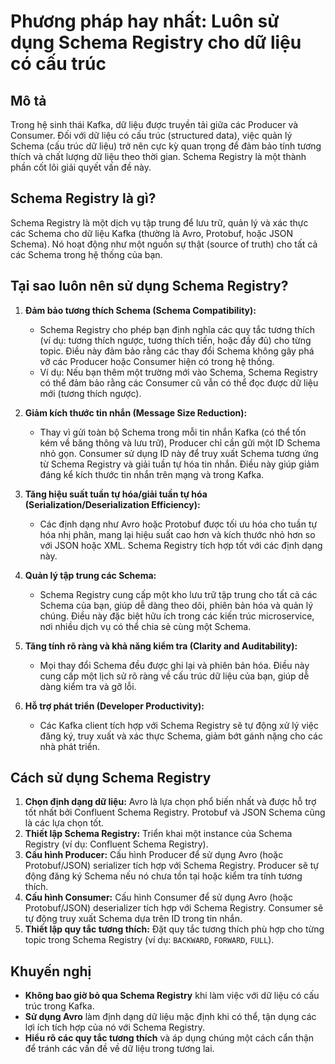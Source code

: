 # Phương pháp hay nhất: Luôn sử dụng Schema Registry cho dữ liệu có cấu trúc

## Mô tả
Trong hệ sinh thái Kafka, dữ liệu được truyền tải giữa các Producer và Consumer. Đối với dữ liệu có cấu trúc (structured data), việc quản lý Schema (cấu trúc dữ liệu) trở nên cực kỳ quan trọng để đảm bảo tính tương thích và chất lượng dữ liệu theo thời gian. Schema Registry là một thành phần cốt lõi giải quyết vấn đề này.

## Schema Registry là gì?
Schema Registry là một dịch vụ tập trung để lưu trữ, quản lý và xác thực các Schema cho dữ liệu Kafka (thường là Avro, Protobuf, hoặc JSON Schema). Nó hoạt động như một nguồn sự thật (source of truth) cho tất cả các Schema trong hệ thống của bạn.

## Tại sao luôn nên sử dụng Schema Registry?
1.  **Đảm bảo tương thích Schema (Schema Compatibility):**
    *   Schema Registry cho phép bạn định nghĩa các quy tắc tương thích (ví dụ: tương thích ngược, tương thích tiến, hoặc đầy đủ) cho từng topic. Điều này đảm bảo rằng các thay đổi Schema không gây phá vỡ các Producer hoặc Consumer hiện có trong hệ thống.
    *   Ví dụ: Nếu bạn thêm một trường mới vào Schema, Schema Registry có thể đảm bảo rằng các Consumer cũ vẫn có thể đọc được dữ liệu mới (tương thích ngược).

2.  **Giảm kích thước tin nhắn (Message Size Reduction):**
    *   Thay vì gửi toàn bộ Schema trong mỗi tin nhắn Kafka (có thể tốn kém về băng thông và lưu trữ), Producer chỉ cần gửi một ID Schema nhỏ gọn. Consumer sử dụng ID này để truy xuất Schema tương ứng từ Schema Registry và giải tuần tự hóa tin nhắn. Điều này giúp giảm đáng kể kích thước tin nhắn trên mạng và trong Kafka.

3.  **Tăng hiệu suất tuần tự hóa/giải tuần tự hóa (Serialization/Deserialization Efficiency):**
    *   Các định dạng như Avro hoặc Protobuf được tối ưu hóa cho tuần tự hóa nhị phân, mang lại hiệu suất cao hơn và kích thước nhỏ hơn so với JSON hoặc XML. Schema Registry tích hợp tốt với các định dạng này.

4.  **Quản lý tập trung các Schema:**
    *   Schema Registry cung cấp một kho lưu trữ tập trung cho tất cả các Schema của bạn, giúp dễ dàng theo dõi, phiên bản hóa và quản lý chúng. Điều này đặc biệt hữu ích trong các kiến trúc microservice, nơi nhiều dịch vụ có thể chia sẻ cùng một Schema.

5.  **Tăng tính rõ ràng và khả năng kiểm tra (Clarity and Auditability):**
    *   Mọi thay đổi Schema đều được ghi lại và phiên bản hóa. Điều này cung cấp một lịch sử rõ ràng về cấu trúc dữ liệu của bạn, giúp dễ dàng kiểm tra và gỡ lỗi.

6.  **Hỗ trợ phát triển (Developer Productivity):**
    *   Các Kafka client tích hợp với Schema Registry sẽ tự động xử lý việc đăng ký, truy xuất và xác thực Schema, giảm bớt gánh nặng cho các nhà phát triển.

## Cách sử dụng Schema Registry
1.  **Chọn định dạng dữ liệu:** Avro là lựa chọn phổ biến nhất và được hỗ trợ tốt nhất bởi Confluent Schema Registry. Protobuf và JSON Schema cũng là các lựa chọn tốt.
2.  **Thiết lập Schema Registry:** Triển khai một instance của Schema Registry (ví dụ: Confluent Schema Registry).
3.  **Cấu hình Producer:** Cấu hình Producer để sử dụng Avro (hoặc Protobuf/JSON) serializer tích hợp với Schema Registry. Producer sẽ tự động đăng ký Schema nếu nó chưa tồn tại hoặc kiểm tra tính tương thích.
4.  **Cấu hình Consumer:** Cấu hình Consumer để sử dụng Avro (hoặc Protobuf/JSON) deserializer tích hợp với Schema Registry. Consumer sẽ tự động truy xuất Schema dựa trên ID trong tin nhắn.
5.  **Thiết lập quy tắc tương thích:** Đặt quy tắc tương thích phù hợp cho từng topic trong Schema Registry (ví dụ: `BACKWARD`, `FORWARD`, `FULL`).

## Khuyến nghị
*   **Không bao giờ bỏ qua Schema Registry** khi làm việc với dữ liệu có cấu trúc trong Kafka.
*   **Sử dụng Avro** làm định dạng dữ liệu mặc định khi có thể, tận dụng các lợi ích tích hợp của nó với Schema Registry.
*   **Hiểu rõ các quy tắc tương thích** và áp dụng chúng một cách cẩn thận để tránh các vấn đề về dữ liệu trong tương lai.
